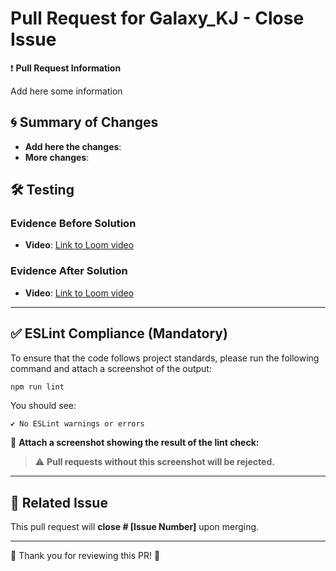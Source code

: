# Pull Request for Galaxy_KJ - Close Issue

❗ **Pull Request Information**

<!-- Briefly describe the purpose of the pull request. Explain the problem being solved or the functionality being implemented. -->

Add here some information

## 🌀 Summary of Changes

<!-- List the main changes made in the code. Include new features, bug fixes, or refactored components. -->

- **Add here the changes**:
- **More changes**:

## 🛠 Testing

### Evidence Before Solution

<!-- Describe the behavior or issue before applying the solution. Use Loom to record a video showing the problem. Provide a link to the video. -->

- **Video**: [Link to Loom video](https://loom.com)

### Evidence After Solution

<!-- Explain how the issue was fixed and demonstrate the corrected functionality. Use Loom to record another video showing the solution. Provide a link to the video. -->

- **Video**: [Link to Loom video](https://loom.com)

---

## ✅ ESLint Compliance (Mandatory)

To ensure that the code follows project standards, please run the following command and attach a screenshot of the output:

```bash
npm run lint
```

You should see:

```
✔ No ESLint warnings or errors
```

📸 **Attach a screenshot showing the result of the lint check:**

> ⚠️ **Pull requests without this screenshot will be rejected.**

---

## 📂 Related Issue

<!-- Link the related issue so it automatically closes when this pull request is merged. -->

This pull request will **close # [Issue Number]** upon merging.

---

🎉 Thank you for reviewing this PR! 🎉
